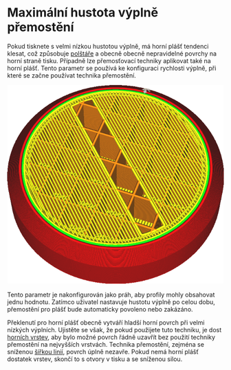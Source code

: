 Maximální hustota výplně přemostění
====
Pokud tisknete s velmi nízkou hustotou výplně, má horní plášť tendenci klesat, což způsobuje [polštáře](../troubleshooting/pillowing.md) a obecně obecně nepravidelné povrchy na horní straně tisku. Případně lze přemosťovací techniky aplikovat také na horní plášť. Tento parametr se používá ke konfiguraci rychlosti výplně, při které se začne používat technika přemostění.

![Plášť překlenuje výplň](../../../articles/images/bridge_sparse_infill_max_density.png)

Tento parametr je nakonfigurován jako práh, aby profily mohly obsahovat jednu hodnotu. Zatímco uživatel nastavuje hustotu výplně po celou dobu, přemostění pro plášť bude automaticky povoleno nebo zakázáno.

Překlenutí pro horní plášť obecně vytváří hladší horní povrch při velmi nízkých výplních. Ujistěte se však, že pokud použijete tuto techniku, je dost [horních vrstev](../top_bottom/top_layers.md), aby bylo možné povrch řádně uzavřít bez použití techniky přemostění na nejvyšších vrstvách. Technika přemostění, zejména se sníženou [šířkou linií](bridge_skin_material_flow_3.md), povrch úplně nezavře. Pokud nemá horní plášť dostatek vrstev, skončí to s otvory v tisku a se sníženou silou.
